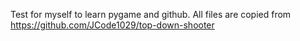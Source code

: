 Test for myself to learn pygame and github. All files are copied from https://github.com/JCode1029/top-down-shooter
